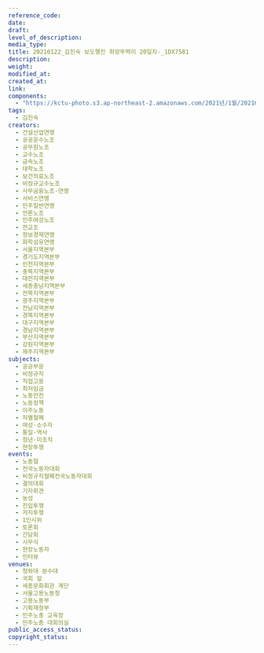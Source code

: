 ```yaml
---
reference_code: 
date: 
draft: 
level_of_description: 
media_type: 
title: 20210122_김진숙 보도행진 희망뚜벅이 20일차-_1DX7581 
description: 
weight: 
modified_at: 
created_at: 
link: 
components: 
  - "https://kctu-photo.s3.ap-northeast-2.amazonaws.com/2021년/1월/20210122_김진숙 보도행진 희망뚜벅이 20일차/_1DX7581.jpg"
tags: 
  - 김진숙
creators: 
  - 건설산업연맹
  - 공공운수노조
  - 공무원노조
  - 교수노조
  - 금속노조
  - 대학노조
  - 보건의료노조
  - 비정규교수노조
  - 사무금융노조·연맹
  - 서비스연맹
  - 민주일반연맹
  - 언론노조
  - 민주여성노조
  - 전교조
  - 정보경제연맹
  - 화학섬유연맹
  - 서울지역본부
  - 경기도지역본부
  - 인천지역본부
  - 충북지역본부
  - 대전지역본부
  - 세종충남지역본부
  - 전북지역본부
  - 광주지역본부
  - 전남지역본부
  - 경북지역본부
  - 대구지역본부
  - 경남지역본부
  - 부산지역본부
  - 강원지역본부
  - 제주지역본부
subjects: 
  - 공공부문
  - 비정규직
  - 직접고용
  - 최저임금
  - 노동안전
  - 노동정책
  - 이주노동
  - 차별철폐
  - 여성·소수자 
  - 통일·역사
  - 청년·미조직
  - 현장투쟁
events:
  - 노동절
  - 전국노동자대회
  - 비정규직철폐전국노동자대회
  - 결의대회
  - 기자회견 
  - 농성
  - 진입투쟁
  - 저지투쟁
  - 1인시위
  - 토론회
  - 간담회
  - 시무식
  - 현장노동자
  - 인터뷰
venues:
  - 청와대 분수대
  - 국회 앞
  - 세종문화회관 계단
  - 서울고용노동청
  - 고용노동부
  - 기획재정부
  - 민주노총 교육장
  - 민주노총 대회의실
public_access_status: 
copyright_status: 
---
```


